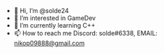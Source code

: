 - 👋 Hi, I’m @solde24
- 👀 I’m interested in GameDev
- 🌱 I’m currently learning C++
- 📫 How to reach me  Discord: solde#6338, EMAIL: nikop09888@gmail.com

